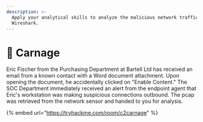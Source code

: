 ```yaml
---
description: >-
  Apply your analytical skills to analyze the malicious network traffic using
  Wireshark.
---
```


# 🍖 Carnage

Eric Fischer from the Purchasing Department at Bartell Ltd has received an email from a known contact with a Word document attachment. Upon opening the document, he accidentally clicked on "Enable Content." The SOC Department immediately received an alert from the endpoint agent that Eric's workstation was making suspicious connections outbound. The pcap was retrieved from the network sensor and handed to you for analysis.

{% embed url="https://tryhackme.com/room/c2carnage" %}
